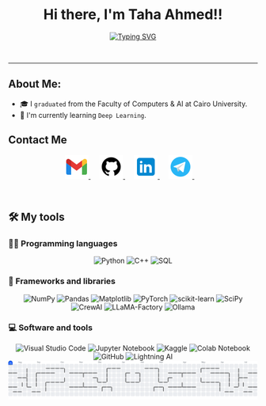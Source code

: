 <h1 align="center">Hi there, I'm Taha Ahmed!!</h1>

<p  align="center" >
<a href="https://git.io/typing-svg"><img src="https://readme-typing-svg.demolab.com?font=Fira+Code&weight=700&size=23&pause=700&color=FF040D&center=true&vCenter=true&width=435&lines=AI+Engineer;Fresh+Grade+From+FCAI-CU" alt="Typing SVG" /></a>
</p>
<br>
<hr>

## About Me:

- 🎓 I `graduated` from the Faculty of Computers & AI at Cairo University.
- 🔭 I'm currently learning `Deep Learning`.
  <br>

## Contact Me

<p align="center">
	<a href="mailto:tahaahmedghoba4y@gmail.com" target="_blank">
		<img src="./images/gmail.png" alt="Gmail"/>
	</a>
	&emsp;
	<a href="https://github.com/TahaAhmedT" target="_blank">
		<img src="./images/github.png" alt="Github"/>
	</a>
	&emsp;
	<a href="https://www.linkedin.com/in/taha-ahmad-b80135247/" target="_blank">
		<img src="./images/linkedin.png" alt="Linkedin"/>
	</a>
	&emsp;
	<a href="https://t.me/taha_ahmeddd" target="_blank">
		<img src="./images/telegram.png" alt="Telegram"/>
	</a>
	&emsp;
</p>
<br>

## 🛠️ My tools

### 👨‍💻 Programming languages

<div align="center" >
    <img alt="Python" src="https://img.shields.io/badge/Python%20-%2314354C.svg?logo=python&logoColor=white">
    <img alt="C++" src="https://img.shields.io/badge/C++%20-%2300599C.svg?logo=c%2B%2B&logoColor=white">
    <img alt="SQL" src="https://img.shields.io/badge/SQL-%2300C7B7.svg?logo=sqlite&logoColor=white">

<!--     <img alt="R" src="https://img.shields.io/badge/r-%23276DC3.svg?logo=r&logoColor=white"> -->
<!--     <img alt="CSS" src="https://img.shields.io/badge/CSS%20-%231572B6.svg?logo=css3&logoColor=white"> -->
<!--     <img alt="HTML" src="https://img.shields.io/badge/HTML%20-%23E34F26.svg?logo=html5&logoColor=white"> -->
<!--     <img alt="JavaScript" src="https://img.shields.io/badge/JavaScript%20-%23F7DF1E.svg?logo=javascript&logoColor=black"> -->
</div>

### 🧰 Frameworks and libraries

<div align="center" >
    <img alt="NumPy" src="https://img.shields.io/badge/numpy-%23013243.svg?logo=numpy&logoColor=white">
    <img alt="Pandas" src="https://img.shields.io/badge/pandas-%23150458.svg?logo=pandas&logoColor=white">
    <img alt="Matplotlib" src="https://img.shields.io/badge/Matplotlib-%23ffffff.svg?logo=Matplotlib&logoColor=black">
    <img alt="PyTorch" src="https://img.shields.io/badge/PyTorch-%23EE4C2C.svg?logo=PyTorch&logoColor=white">
    <img alt="scikit-learn" src="https://img.shields.io/badge/scikit--learn-%23F7931E.svg?logo=scikit-learn&logoColor=white">
    <img alt="SciPy" src="https://img.shields.io/badge/SciPy-%230C55A5.svg?logo=scipy&logoColor=%white">
    <img alt="CrewAI" src="https://img.shields.io/badge/CrewAI-1C1E21.svg?logo=crewai&logoColor=white">
    <img alt="LLaMA-Factory" src="https://img.shields.io/badge/LLaMA--Factory-3C3C3C.svg?logo=llama&logoColor=white">
    <img alt="Ollama" src="https://img.shields.io/badge/-Ollama-000000?style=flat&logo=ollama&logoColor=white">
<!--     <img alt="Plotly" src="https://img.shields.io/badge/Plotly-%233F4F75.svg?ogo=plotly&logoColor=white">< -->
<!--     <img alt="Keras" src="https://img.shields.io/badge/Keras-%23D00000.svg?logo=Keras&logoColor=white"> -->
<!--     <img alt="TensorFlow" src="https://img.shields.io/badge/TensorFlow%20-%23FF6F00.svg?logo=TensorFlow&logoColor=white"> -->
</div>

### 💻 Software and tools

<div align="center" >
    <img alt="Visual Studio Code" src="https://img.shields.io/badge/Visual%20Studio%20Code-0078d7.svg?logo=visual-studio-code&logoColor=white">
    <img alt="Jupyter Notebook" src="https://img.shields.io/badge/jupyter-%23FA0F00.svg?logo=jupyter&logoColor=white">
    <img alt="Kaggle" src="https://img.shields.io/badge/Kaggle-20BEFF?style=for-the-badge&logo=Kaggle&logoColor=white">
    <img alt="Colab Notebook" src="https://img.shields.io/badge/colab-notebook-yellow">
    <img alt="GitHub" src="https://img.shields.io/badge/GitHub-100000?style=for-the-badge&logo=github&logoColor=white">
    <img alt="Lightning AI" src="https://img.shields.io/badge/Lightning%20AI-792EE5.svg?logo=lightning&logoColor=white">
<!--     <img alt="Adobe" src="https://img.shields.io/badge/adobe-%23FF0000.svg?logo=adobe&logoColor=white"> -->
<!--     <img alt="Atom" src="https://img.shields.io/badge/Atom-%2366595C.svg?logo=atom&logoColor=white"> -->
<!--     <img alt="IntelliJ IDEA" src="https://img.shields.io/badge/IntelliJIDEA-000000.svg?logo=intellij-idea&logoColor=white"> -->
<!--     <img alt="PyCharm" src="https://img.shields.io/badge/pycharm-143?logo=pycharm&logoColor=black&color=black&labelColor=green"> -->
<!--     <img alt="VS Code Insiders" src="https://img.shields.io/badge/VS%20Code%20Insiders-35b393.svg?logo=visual-studio-code&logoColor=white"> -->
</div>

<picture>
  <source media="(prefers-color-scheme: dark)" srcset="https://raw.githubusercontent.com/TahaAhmedT/TahaAhmedT/output/pacman-contribution-graph-dark.svg">
  <source media="(prefers-color-scheme: light)" srcset="https://raw.githubusercontent.com/TahaAhmedT/TahaAhmedT/output/pacman-contribution-graph.svg">
  <img alt="pacman contribution graph" src="https://raw.githubusercontent.com/TahaAhmedT/TahaAhmedT/output/pacman-contribution-graph.svg">
</picture>
